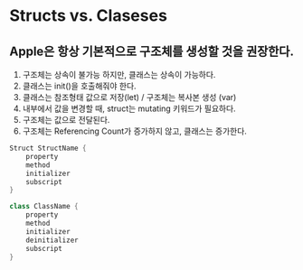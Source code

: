 # Structs vs. Claseses

## Apple은 항상 기본적으로 구조체를 생성할 것을 권장한다. 

1. 구조체는 상속이 불가능 하지만, 클래스는 상속이 가능하다.
2. 클래스는 init()을 호출해줘야 한다. 
3. 클래스는 참조형태 값으로 저장(let) / 구조체는 복사본 생성 (var)
5. 내부에서 값을 변경할 때, struct는 mutating 키워드가 필요하다.
6. 구조체는 값으로 전달된다. 
7. 구조체는 Referencing Count가 증가하지 않고, 클래스는 증가한다.

```swift
Struct StructName {
	property
	method
	initializer
	subscript
}

class ClassName {
	property
	method
	initializer
	deinitializer
	subscript
}
```
